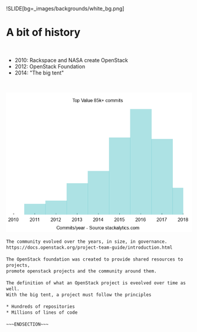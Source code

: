 !SLIDE[bg=_images/backgrounds/white_bg.png]

# A bit of history

&nbsp;

* 2010: Rackspace and NASA create OpenStack
* 2012: OpenStack Foundation
* 2014: "The big tent"

<br/>

![.underlay commits](../_images/commits.png)


~~~SECTION:notes~~~
The community evolved over the years, in size, in governance.
https://docs.openstack.org/project-team-guide/introduction.html

The OpenStack foundation was created to provide shared resources to projects,
promote openstack projects and the community around them.

The definition of what an OpenStack project is eveolved over time as well.
With the big tent, a project must follow the principles

* Hundreds of repositories
* Millions of lines of code

~~~ENDSECTION~~~
